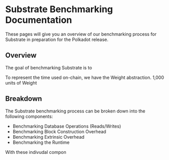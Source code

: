 # Substrate Benchmarking Documentation

These pages will give you an overview of our benchmarking process for Substrate in preparation for the Polkadot release.

## Overview

The goal of benchmarking Substrate is to

To represent the time used on-chain, we have the Weight abstraction. 1,000 units of Weight

## Breakdown

The Substrate benchmarking process can be broken down into the following components:

* Benchmarking Database Operations (Reads/Writes)
* Benchmarking Block Construction Overhead
* Benchmarking Extrinsic Overhead
* Benchmarking the Runtime

With these indivudal compon

